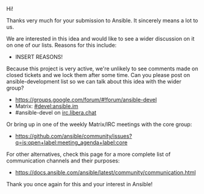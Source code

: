 Hi!

Thanks very much for your submission to Ansible.  It sincerely means a lot to us.

We are interested in this idea and would like to see a wider discussion on it on one of our lists.
Reasons for this include:

   * INSERT REASONS!

Because this project is very active, we're unlikely to see comments made on closed tickets and we lock them after some time.
Can you please post on ansible-development list so we can talk about this idea with the wider group?

   * https://groups.google.com/forum/#!forum/ansible-devel
   * Matrix: [#devel:ansible.im](https://matrix.to/#/#devel:ansible.im)
   * #ansible-devel on [irc.libera.chat](https://libera.chat/)

Or bring up in one of the weekly Matrix/IRC meetings with the core group:

   * https://github.com/ansible/community/issues?q=is:open+label:meeting_agenda+label:core

For other alternatives, check this page for a more complete list of communication channels and their purposes:

   * https://docs.ansible.com/ansible/latest/community/communication.html

Thank you once again for this and your interest in Ansible!

